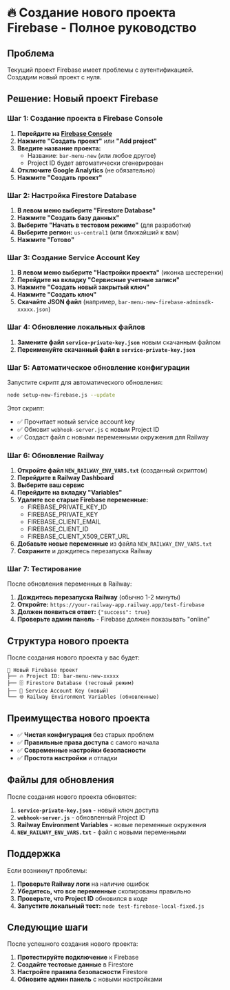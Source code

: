 # 🔥 Создание нового проекта Firebase - Полное руководство

## Проблема
Текущий проект Firebase имеет проблемы с аутентификацией. Создадим новый проект с нуля.

## Решение: Новый проект Firebase

### Шаг 1: Создание проекта в Firebase Console

1. **Перейдите на [Firebase Console](https://console.firebase.google.com/)**
2. **Нажмите "Создать проект"** или **"Add project"**
3. **Введите название проекта:**
   - Название: `bar-menu-new` (или любое другое)
   - Project ID будет автоматически сгенерирован
4. **Отключите Google Analytics** (не обязательно)
5. **Нажмите "Создать проект"**

### Шаг 2: Настройка Firestore Database

1. **В левом меню выберите "Firestore Database"**
2. **Нажмите "Создать базу данных"**
3. **Выберите "Начать в тестовом режиме"** (для разработки)
4. **Выберите регион:** `us-central1` (или ближайший к вам)
5. **Нажмите "Готово"**

### Шаг 3: Создание Service Account Key

1. **В левом меню выберите "Настройки проекта"** (иконка шестеренки)
2. **Перейдите на вкладку "Сервисные учетные записи"**
3. **Нажмите "Создать новый закрытый ключ"**
4. **Нажмите "Создать ключ"**
5. **Скачайте JSON файл** (например, `bar-menu-new-firebase-adminsdk-xxxxx.json`)

### Шаг 4: Обновление локальных файлов

1. **Замените файл `service-private-key.json`** новым скачанным файлом
2. **Переименуйте скачанный файл в `service-private-key.json`**

### Шаг 5: Автоматическое обновление конфигурации

Запустите скрипт для автоматического обновления:

```bash
node setup-new-firebase.js --update
```

Этот скрипт:
- ✅ Прочитает новый service account key
- ✅ Обновит `webhook-server.js` с новым Project ID
- ✅ Создаст файл с новыми переменными окружения для Railway

### Шаг 6: Обновление Railway

1. **Откройте файл `NEW_RAILWAY_ENV_VARS.txt`** (созданный скриптом)
2. **Перейдите в Railway Dashboard**
3. **Выберите ваш сервис**
4. **Перейдите на вкладку "Variables"**
5. **Удалите все старые Firebase переменные:**
   - FIREBASE_PRIVATE_KEY_ID
   - FIREBASE_PRIVATE_KEY
   - FIREBASE_CLIENT_EMAIL
   - FIREBASE_CLIENT_ID
   - FIREBASE_CLIENT_X509_CERT_URL
6. **Добавьте новые переменные** из файла `NEW_RAILWAY_ENV_VARS.txt`
7. **Сохраните** и дождитесь перезапуска Railway

### Шаг 7: Тестирование

После обновления переменных в Railway:

1. **Дождитесь перезапуска Railway** (обычно 1-2 минуты)
2. **Откройте:** `https://your-railway-app.railway.app/test-firebase`
3. **Должен появиться ответ:** `{"success": true}`
4. **Проверьте админ панель** - Firebase должен показывать "online"

## Структура нового проекта

После создания нового проекта у вас будет:

```
📁 Новый Firebase проект
├── 🔥 Project ID: bar-menu-new-xxxxx
├── 🗄️ Firestore Database (тестовый режим)
├── 🔑 Service Account Key (новый)
└── 🌐 Railway Environment Variables (обновленные)
```

## Преимущества нового проекта

- ✅ **Чистая конфигурация** без старых проблем
- ✅ **Правильные права доступа** с самого начала
- ✅ **Современные настройки безопасности**
- ✅ **Простота настройки** и отладки

## Файлы для обновления

После создания нового проекта обновятся:

1. **`service-private-key.json`** - новый ключ доступа
2. **`webhook-server.js`** - обновленный Project ID
3. **Railway Environment Variables** - новые переменные окружения
4. **`NEW_RAILWAY_ENV_VARS.txt`** - файл с новыми переменными

## Поддержка

Если возникнут проблемы:

1. **Проверьте Railway логи** на наличие ошибок
2. **Убедитесь, что все переменные** скопированы правильно
3. **Проверьте, что Project ID** обновился в коде
4. **Запустите локальный тест:** `node test-firebase-local-fixed.js`

## Следующие шаги

После успешного создания нового проекта:

1. **Протестируйте подключение** к Firebase
2. **Создайте тестовые данные** в Firestore
3. **Настройте правила безопасности** Firestore
4. **Обновите админ панель** с новыми настройками
